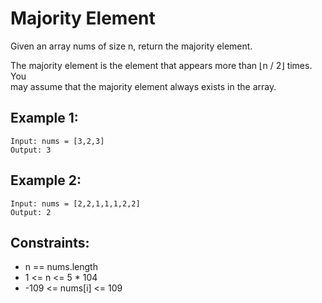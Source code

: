 # Majority Element
Given an array nums of size n, return the majority element.

The majority element is the element that appears more than ⌊n / 2⌋ times. You  
may assume that the majority element always exists in the array.

 

## Example 1:

    Input: nums = [3,2,3]
    Output: 3

## Example 2:

    Input: nums = [2,2,1,1,1,2,2]
    Output: 2

 

## Constraints:

* n == nums.length
* 1 <= n <= 5 * 104
* -109 <= nums[i] <= 109
